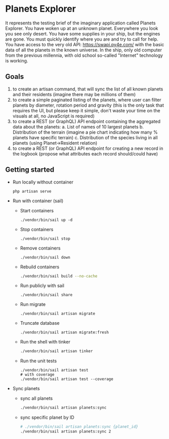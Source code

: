 # Planets Explorer
It represents the testing brief of the imaginary application called Planets Explorer. You have woken up at an unknown planet. Everywhere you look you see only desert. You have some supplies in your ship, but the engines are gone. You must quickly identify where you are and try to call for help. You have access to the very old API: https://swapi.py4e.com/ with the basic data of all the planets in the known universe. In the ship, only old computer from the previous millennia, with old school so-called "Internet" technology is working. 

## Goals
1. to create an artisan command, that will sync the list of all known planets and their residents (imagine there may be millions of them)
2. to create a simple paginated listing of the planets, where user can filter planets by diameter, rotation period and gravity (this is the only task that requires the UI, but please keep it simple, don't waste your time on the visuals at all, no JavaScript is required)
3. to create a REST (or GraphQL) API endpoint containing the aggregated data about the planets:
a. List of names of 10 largest planets
b. Distribution of the terrain (imagine a pie chart indicating how many % planets have specific terrain)
c. Distribution of the species living in all planets (using Planet->Resident relation)
4. to create a REST (or GraphQL) API endpoint for creating a new record in the logbook (propose what attributes each record should/could have)

## Getting started

- Run locally without container
    ```
    php artisan serve
    ```
- Run with container (sail)
    - Start containers
        ```
        ./vendor/bin/sail up -d
        ```
    - Stop containers
        ```
        ./vendor/bin/sail stop
        ```
    - Remove containers
        ```
        ./vendor/bin/sail down
        ```
    - Rebuild containers
        ```sh
        ./vendor/bin/sail build --no-cache
        ```
    - Run publicly with sail
        ```
        ./vendor/bin/sail share
        ```
    - Run migrate
        ```
        ./vendor/bin/sail artisan migrate
        ```
    - Truncate database
        ```
        ./vendor/bin/sail artisan migrate:fresh
        ```
    - Run the shell with tinker
        ```sh
        ./vendor/bin/sail artisan tinker
        ```
    - Run the unit tests
        ```
        ./vendor/bin/sail artisan test
        # with coverage
        ./vendor/bin/sail artisan test --coverage
        ```

- Sync planets
    - sync all planets
        ```sh
        ./vendor/bin/sail artisan planets:sync
        ```
    - sync specific planet by ID
        ```sh
        # ./vendor/bin/sail artisan planets:sync {planet_id}
        ./vendor/bin/sail artisan planets:sync 2
        ```
